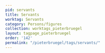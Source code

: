 ```yaml
---
pid: servants
title: Servants
worktag: Servants
category: Persons/figures
collection: worktags_pieterbruegel
layout: tagpage_pieterbruegel
order: '142'
permalink: "/pieterbruegel/tags/servants/"
---
```

